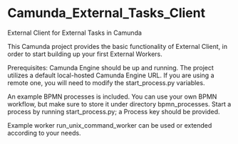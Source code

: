 # Camunda_External_Tasks_Client
External Client for External Tasks in Camunda

This Camunda project provides the basic functionality of External Client, in order to start building up your first External Workers. 

Prerequisites:
Camunda Engine should be up and running. The project utilizes a default local-hosted Camunda Engine URL. 
If you are using a remote one, you will need to modify the start_process.py variables.

An example BPMN processes is included. You can use your own BPMN workflow, but make sure to store it under directory bpmn_processes.
Start a process by running start_process.py; a Process key should be provided. 

Example worker run_unix_command_worker can be used or extended according to your needs.
